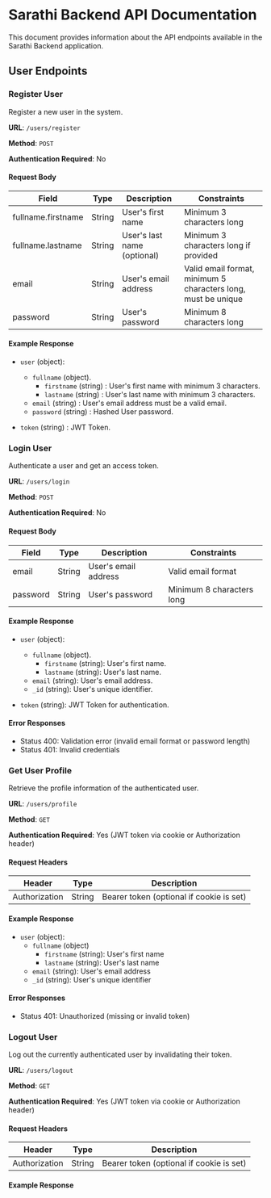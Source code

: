 # Sarathi Backend API Documentation

This document provides information about the API endpoints available in the Sarathi Backend application.

## User Endpoints

### Register User

Register a new user in the system.

**URL**: `/users/register`

**Method**: `POST`

**Authentication Required**: No

#### Request Body

| Field | Type | Description | Constraints |
|-------|------|-------------|------------|
| fullname.firstname | String | User's first name | Minimum 3 characters long |
| fullname.lastname | String | User's last name (optional) | Minimum 3 characters long if provided |
| email | String | User's email address | Valid email format, minimum 5 characters long, must be unique |
| password | String | User's password | Minimum 8 characters long |

#### Example Response

- `user` (object):
    - `fullname` (object).
        - `firstname` (string) : User's first name with minimum 3 characters.
        - `lastname` (string) : User's last name with minimum 3 characters.
    - `email` (string) : User's email address must be a valid email.
    - `password` (string) : Hashed User password.

- `token` (string) : JWT Token.

### Login User

Authenticate a user and get an access token.

**URL**: `/users/login`

**Method**: `POST`

**Authentication Required**: No

#### Request Body

| Field | Type | Description | Constraints |
|-------|------|-------------|------------|
| email | String | User's email address | Valid email format |
| password | String | User's password | Minimum 8 characters long |

#### Example Response

- `user` (object): 
    - `fullname` (object).
        - `firstname` (string): User's first name.
        - `lastname` (string): User's last name.
    - `email` (string): User's email address.
    - `_id` (string): User's unique identifier.

- `token` (string): JWT Token for authentication.

#### Error Responses

- Status 400: Validation error (invalid email format or password length)
- Status 401: Invalid credentials

### Get User Profile

Retrieve the profile information of the authenticated user.

**URL**: `/users/profile`

**Method**: `GET`

**Authentication Required**: Yes (JWT token via cookie or Authorization header)

#### Request Headers

| Header | Type | Description |
|--------|------|-------------|
| Authorization | String | Bearer token (optional if cookie is set) |

#### Example Response

- `user` (object):
    - `fullname` (object)
        - `firstname` (string): User's first name
        - `lastname` (string): User's last name
    - `email` (string): User's email address
    - `_id` (string): User's unique identifier

#### Error Responses

- Status 401: Unauthorized (missing or invalid token)

### Logout User

Log out the currently authenticated user by invalidating their token.

**URL**: `/users/logout`

**Method**: `GET`

**Authentication Required**: Yes (JWT token via cookie or Authorization header)

#### Request Headers

| Header | Type | Description |
|--------|------|-------------|
| Authorization | String | Bearer token (optional if cookie is set) |

#### Example Response
